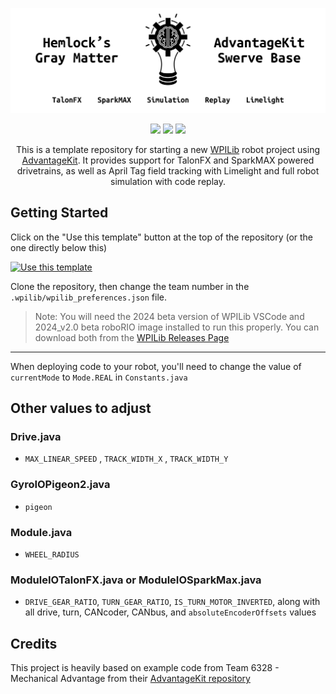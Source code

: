 ![Hemlock's Gray Matter - AdvantageKit Swerve Base](./docs/images/Github%20Header.png)

<p align="center">
  <a href="https://github.com/wpilibsuite/allwpilib/releases/tag/v2024.1.1-beta-4"><img src="https://img.shields.io/badge/WPILib-2024.1.1--beta--4-AC2B37" /></a>
  <a href="https://v6.docs.ctr-electronics.com/en/stable/"><img src="https://img.shields.io/badge/Phoenix6-24.0.0--beta--5-97D700"></a>
  <a href="https://docs.revrobotics.com/sparkmax/software-resources/spark-max-api-information"><img src="https://img.shields.io/badge/REVLib-2024.0.0-f05a28"></a>
</p>

<p align="center">This is a template repository for starting a new <a href="https://wpilib.org/">WPILib</a> robot project using <a href="https://github.com/Mechanical-Advantage/AdvantageKit">AdvantageKit</a>. It provides support for TalonFX and SparkMAX powered drivetrains, as well as April Tag field tracking with Limelight and full robot simulation with code replay.</p>

## Getting Started

Click on the "Use this template" button at the top of the repository (or the one directly below this)

[![Use this template](https://img.shields.io/badge/Use_this_template-238636?style=for-the-badge)](https://github.com/new?template_name=AdvantageKitSwerveTemplate&template_owner=Hemlock5712)

Clone the repository, then change the team number in the `.wpilib/wpilib_preferences.json` file.

> Note: You will need the 2024 beta version of WPILib VSCode and 2024_v2.0 beta roboRIO image installed to run this properly. You can download both from the [WPILib Releases Page](https://github.com/wpilibsuite/allwpilib/releases)

---

When deploying code to your robot, you'll need to change the value of `currentMode` to `Mode.REAL` in `Constants.java`

## Other values to adjust

### Drive.java
  * `MAX_LINEAR_SPEED` , `TRACK_WIDTH_X` , `TRACK_WIDTH_Y`

### GyroIOPigeon2.java
  * `pigeon`

### Module.java
  * `WHEEL_RADIUS`

### ModuleIOTalonFX.java or ModuleIOSparkMax.java
  * `DRIVE_GEAR_RATIO`, `TURN_GEAR_RATIO`, `IS_TURN_MOTOR_INVERTED`, along with all drive, turn, CANcoder, CANbus, and `absoluteEncoderOffsets` values



## Credits

This project is heavily based on example code from Team 6328 - Mechanical Advantage from their [AdvantageKit repository](https://github.com/Mechanical-Advantage/AdvantageKit)

